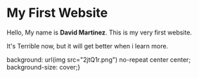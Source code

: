 <!DOCTYPE html>

<html>

<head>

<meta name="viewport" content="width=device-width, initial-scale=1">

</head>

<body>

<h1>My First Website</h1>

<p>Hello, My name is <b>David Martinez</b>. This is my very first website.<p>


<p>It's Terrible now, but it will get better when i learn more.</p>


background: url(img src="2jtQ1r.png") no-repeat center center;
    background-size: cover;}

</body>


</html>
